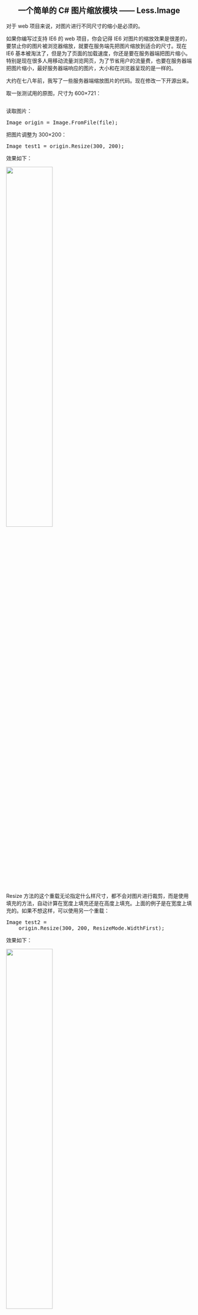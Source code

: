 <h2 style="text-align:center;">
    一个简单的 C# 图片缩放模块 —— Less.Image
</h2>
<p>
    <span>对于 web 项目来说，对图片进行不同尺寸的缩小是必须的。</span>
</p>
<p>
    <span>如果你编写过支持 IE6 的 web 项目，你会记得 IE6 对图片的缩放效果是很差的，要禁止你的图片被浏览器缩放，就要在服务端先把图片缩放到适合的尺寸。现在 IE6 基本被淘汰了，但是为了页面的加载速度，你还是要在服务器端把图片缩小。特别是现在很多人用移动流量浏览网页，为了节省用户的流量费，也要在服务器端把图片缩小，最好服务器端响应的图片，大小和在浏览器呈现的是一样的。</span>
</p>
<p>
    大约在七八年前，我写了一些服务器端缩放图片的代码。现在修改一下开源出来。
</p>
<p>
    取一张测试用的原图，尺寸为 600×721：
</p>
<p>
    <img alt="" src="http://bibaoke.com/img/PC2m0_kDK0Oma8tUy0sPUA?auth=post" />
</p>
<p>
    读取图片：
</p>
<pre class="brush:csharp">Image origin = Image.FromFile(file);
</pre>
<p>
    把图片调整为 300×200：
</p>
<pre class="brush:csharp">Image test1 = origin.Resize(300, 200);</pre>
<p>
    效果如下：
</p>
<p>
    <img style="width:50%;" alt="" src="http://bibaoke.com/img/bpWjdFtisEK4Ij8t1aDvRA?auth=post" />
</p>
<p>
    Resize 方法的这个重载无论指定什么样尺寸，都不会对图片进行裁剪，而是使用填充的方法，自动计算在宽度上填充还是在高度上填充。上面的例子是在宽度上填充的。如果不想这样，可以使用另一个重载：
</p>
<pre class="brush:csharp">Image test2 = 
&nbsp;&nbsp;&nbsp;&nbsp;origin.Resize(300, 200, ResizeMode.WidthFirst);</pre>
<p>
    效果如下：
</p>
<p>
    <img style="width:50%;" alt="" src="http://bibaoke.com/img/ZAKkQ1Qu5USjT9FICR8-dQ?auth=post" />
</p>
<p>
    这次同样是把图片调整为&nbsp;<span>300×200，但是使用了裁剪的方法。函数的第三个参数&nbsp;ResizeMode 是一个 Resize 模式选项，有&nbsp;<span>ResizeMode.</span><span>WidthFirst</span> 宽度优先，和&nbsp;<span>ResizeMode.HeightFirst 高度优先</span>两个选项。test2 选择了宽度优先，意思是不在图片的宽度做任何的裁剪和填充，如果调整后的图片和原图比例不同，只在图片的高度上做调整。test2 就在图片的高度上做了裁剪。如果 test2 选择高度优先，效果是和 test1 一样的，test1 函数是因为不能对图片做裁剪，而自动选择了高度优先。</span>
</p>
<p>
    这种缩放的方法是普遍用在 web 编程的服务端上面的，我看到的产品都会使用裁剪的方法，比如微信、微博。裁剪虽然会使图片“损失”了一部分，但对比起填充来说，可以让界面更好看，因为不会有没有意义的底色。
</p>
<p>
    使用 Crop 方法可以指定使用裁剪：
</p>
<pre class="brush:csharp">Image test3 = origin.Crop(180, 180);</pre>
<p>
    用现在流行的九宫格方法演示效果：
</p>
<p>
    <img style="width:30%;" alt="" src="http://bibaoke.com/img/RvKfhYYotUuYUoulxVI8zQ?auth=post" />&nbsp;&nbsp;<img style="width:30%;" alt="" src="http://bibaoke.com/img/RvKfhYYotUuYUoulxVI8zQ?auth=post" />&nbsp;&nbsp;<img style="width:30%;" alt="" src="http://bibaoke.com/img/RvKfhYYotUuYUoulxVI8zQ?auth=post" />&nbsp;&nbsp;<br />
    <img style="width:30%;" alt="" src="http://bibaoke.com/img/RvKfhYYotUuYUoulxVI8zQ?auth=post" />&nbsp;&nbsp;<img style="width:30%;" alt="" src="http://bibaoke.com/img/RvKfhYYotUuYUoulxVI8zQ?auth=post" />&nbsp;&nbsp;<img style="width:30%;" alt="" src="http://bibaoke.com/img/RvKfhYYotUuYUoulxVI8zQ?auth=post" />&nbsp;&nbsp;<br />
    <img style="width:30%;" alt="" src="http://bibaoke.com/img/RvKfhYYotUuYUoulxVI8zQ?auth=post" />&nbsp;&nbsp;<img style="width:30%;" alt="" src="http://bibaoke.com/img/RvKfhYYotUuYUoulxVI8zQ?auth=post" />&nbsp;&nbsp;<img style="width:30%;" alt="" src="http://bibaoke.com/img/RvKfhYYotUuYUoulxVI8zQ?auth=post" />&nbsp;&nbsp;
</p>
<p>
    Less.Image 的裁剪算法是截取图片的中间部分的，因为大部分图片的主体都在中间，比如杨幂这张图片。微博有一种裁剪算法是截取图片的上部的，这是针对现在流行的高度特别大的图片的，比如图片式的长微博，连环画等。
</p>
<p>
    如果对图片的宽高比没有要求，可以使用：
</p>
<pre class="brush:csharp">Image test4 = origin.ResizeW(300);
</pre>
<p>
    代码的意思是把图片调整成宽度 300 像素，效果如下：
</p>
<p>
    <img style="width:50%;" alt="" src="http://bibaoke.com/img/FT5DSLrIs0a-bbmDRAj78g?auth=post" />
</p>
<p>
    这个方法是不会对图片进行裁剪或填充的，保留了原图的宽高比。当然，也可以只指定高度：
</p>
<pre class="brush:csharp">Image test5 = origin.ResizeH(200);
</pre>
<p>
    生成了一张高度 200 像素的图片：
</p>
<p>
    <img style="width:28%;" alt="" src="http://bibaoke.com/img/lHtXGodvp0qXn1Vu4IdfbA?auth=post" />
</p>
<p>
    Less.Image 还提供了较多的重载方法，比如定填充的底色，插值算法等。可以应付服务器端图片缩放的大部分情况。我写这些代码的时间比较早了，在这期间经过了很多测试，处理过数十万图片的批量缩放，在 Less.Image 的内部是不会发生内存泄露的。你知道，在 System.Drawing 命名空间下，很多类都是非托管的。
</p>
<p>
    源代码：<br />
    <a href="https://github.com/bibaoke/Less.Image" target="_blank">https://github.com/bibaoke/Less.Image</a><br />
    <a href="https://code.csdn.net/closurer/less-image/tree/master" target="_blank">https://code.csdn.net/closurer/less-image/tree/master</a>
</p>
<p>
    Less.Image 还有两个缺点。一是缩放 gif 动画，处理后会剩下第一帧，失去了动画的效果；二是因为 windows 内置的 png 编码器并不能很好地压缩图片，所以对 png 进行缩放的话，图片占用空间会比较大。所以如果图片没有透明像素的话，最好使用 jpg。
</p>
<p>
    如果大家有更好的想法，请与我联系。
</p>